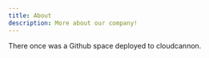 ```yaml
---
title: About
description: More about our company!
---
```


There once was a Github space deployed to cloudcannon.